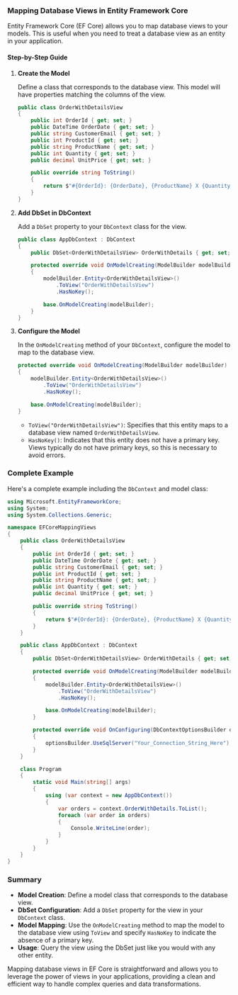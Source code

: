 ### Mapping Database Views in Entity Framework Core

Entity Framework Core (EF Core) allows you to map database views to your models. This is useful when you need to treat a database view as an entity in your application.

#### Step-by-Step Guide

1. **Create the Model**

   Define a class that corresponds to the database view. This model will have properties matching the columns of the view.

   ```csharp
   public class OrderWithDetailsView
   {
       public int OrderId { get; set; }
       public DateTime OrderDate { get; set; }
       public string CustomerEmail { get; set; }
       public int ProductId { get; set; }
       public string ProductName { get; set; }
       public int Quantity { get; set; }
       public decimal UnitPrice { get; set; }

       public override string ToString()
       {
           return $"#{OrderId}: {OrderDate}, {ProductName} X {Quantity} @ {UnitPrice.ToString("C")}";
       }
   }
   ```

2. **Add DbSet in DbContext**

   Add a `DbSet` property to your `DbContext` class for the view.

   ```csharp
   public class AppDbContext : DbContext
   {
       public DbSet<OrderWithDetailsView> OrderWithDetails { get; set; }

       protected override void OnModelCreating(ModelBuilder modelBuilder)
       {
           modelBuilder.Entity<OrderWithDetailsView>()
               .ToView("OrderWithDetailsView")
               .HasNoKey();

           base.OnModelCreating(modelBuilder);
       }
   }
   ```

3. **Configure the Model**

   In the `OnModelCreating` method of your `DbContext`, configure the model to map to the database view.

   ```csharp
   protected override void OnModelCreating(ModelBuilder modelBuilder)
   {
       modelBuilder.Entity<OrderWithDetailsView>()
           .ToView("OrderWithDetailsView")
           .HasNoKey();

       base.OnModelCreating(modelBuilder);
   }
   ```

   - `ToView("OrderWithDetailsView")`: Specifies that this entity maps to a database view named `OrderWithDetailsView`.
   - `HasNoKey()`: Indicates that this entity does not have a primary key. Views typically do not have primary keys, so this is necessary to avoid errors.

### Complete Example

Here's a complete example including the `DbContext` and model class:

```csharp
using Microsoft.EntityFrameworkCore;
using System;
using System.Collections.Generic;

namespace EFCoreMappingViews
{
    public class OrderWithDetailsView
    {
        public int OrderId { get; set; }
        public DateTime OrderDate { get; set; }
        public string CustomerEmail { get; set; }
        public int ProductId { get; set; }
        public string ProductName { get; set; }
        public int Quantity { get; set; }
        public decimal UnitPrice { get; set; }

        public override string ToString()
        {
            return $"#{OrderId}: {OrderDate}, {ProductName} X {Quantity} @ {UnitPrice.ToString("C")}";
        }
    }

    public class AppDbContext : DbContext
    {
        public DbSet<OrderWithDetailsView> OrderWithDetails { get; set; }

        protected override void OnModelCreating(ModelBuilder modelBuilder)
        {
            modelBuilder.Entity<OrderWithDetailsView>()
                .ToView("OrderWithDetailsView")
                .HasNoKey();

            base.OnModelCreating(modelBuilder);
        }

        protected override void OnConfiguring(DbContextOptionsBuilder optionsBuilder)
        {
            optionsBuilder.UseSqlServer("Your_Connection_String_Here");
        }
    }

    class Program
    {
        static void Main(string[] args)
        {
            using (var context = new AppDbContext())
            {
                var orders = context.OrderWithDetails.ToList();
                foreach (var order in orders)
                {
                    Console.WriteLine(order);
                }
            }
        }
    }
}
```

### Summary

- **Model Creation**: Define a model class that corresponds to the database view.
- **DbSet Configuration**: Add a `DbSet` property for the view in your `DbContext` class.
- **Model Mapping**: Use the `OnModelCreating` method to map the model to the database view using `ToView` and specify `HasNoKey` to indicate the absence of a primary key.
- **Usage**: Query the view using the DbSet just like you would with any other entity.

Mapping database views in EF Core is straightforward and allows you to leverage the power of views in your applications, providing a clean and efficient way to handle complex queries and data transformations.